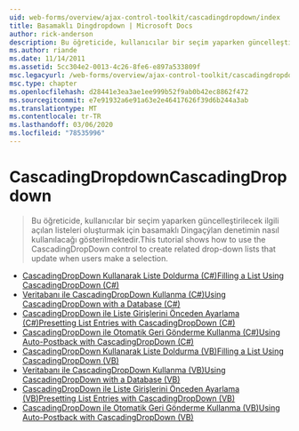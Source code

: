 ```yaml
---
uid: web-forms/overview/ajax-control-toolkit/cascadingdropdown/index
title: Basamaklı Dingdropdown | Microsoft Docs
author: rick-anderson
description: Bu öğreticide, kullanıcılar bir seçim yaparken güncelleştirilecek ilgili açılan listeleri oluşturmak için basamaklı Dingaçýlan denetimin nasıl kullanılacağı gösterilmektedir.
ms.author: riande
ms.date: 11/14/2011
ms.assetid: 5cc304e2-0013-4c26-8fe6-e897a533809f
msc.legacyurl: /web-forms/overview/ajax-control-toolkit/cascadingdropdown
msc.type: chapter
ms.openlocfilehash: d28441e3ea3ae1ee999b52f9ab0b42ec8862f472
ms.sourcegitcommit: e7e91932a6e91a63e2e46417626f39d6b244a3ab
ms.translationtype: MT
ms.contentlocale: tr-TR
ms.lasthandoff: 03/06/2020
ms.locfileid: "78535996"
---
```

# <a name="cascadingdropdown"></a><span data-ttu-id="3d067-103">CascadingDropdown</span><span class="sxs-lookup"><span data-stu-id="3d067-103">CascadingDropdown</span></span>

> <span data-ttu-id="3d067-104">Bu öğreticide, kullanıcılar bir seçim yaparken güncelleştirilecek ilgili açılan listeleri oluşturmak için basamaklı Dingaçýlan denetimin nasıl kullanılacağı gösterilmektedir.</span><span class="sxs-lookup"><span data-stu-id="3d067-104">This tutorial shows how to use the CascadingDropDown control to create related drop-down lists that update when users make a selection.</span></span>

- [<span data-ttu-id="3d067-105">CascadingDropDown Kullanarak Liste Doldurma (C#)</span><span class="sxs-lookup"><span data-stu-id="3d067-105">Filling a List Using CascadingDropDown (C#)</span></span>](filling-a-list-using-cascadingdropdown-cs.md)
- [<span data-ttu-id="3d067-106">Veritabanı ile CascadingDropDown Kullanma (C#)</span><span class="sxs-lookup"><span data-stu-id="3d067-106">Using CascadingDropDown with a Database (C#)</span></span>](using-cascadingdropdown-with-a-database-cs.md)
- [<span data-ttu-id="3d067-107">CascadingDropDown ile Liste Girişlerini Önceden Ayarlama (C#)</span><span class="sxs-lookup"><span data-stu-id="3d067-107">Presetting List Entries with CascadingDropDown (C#)</span></span>](presetting-list-entries-with-cascadingdropdown-cs.md)
- [<span data-ttu-id="3d067-108">CascadingDropDown ile Otomatik Geri Gönderme Kullanma (C#)</span><span class="sxs-lookup"><span data-stu-id="3d067-108">Using Auto-Postback with CascadingDropDown (C#)</span></span>](using-auto-postback-with-cascadingdropdown-cs.md)
- [<span data-ttu-id="3d067-109">CascadingDropDown Kullanarak Liste Doldurma (VB)</span><span class="sxs-lookup"><span data-stu-id="3d067-109">Filling a List Using CascadingDropDown (VB)</span></span>](filling-a-list-using-cascadingdropdown-vb.md)
- [<span data-ttu-id="3d067-110">Veritabanı ile CascadingDropDown Kullanma (VB)</span><span class="sxs-lookup"><span data-stu-id="3d067-110">Using CascadingDropDown with a Database (VB)</span></span>](using-cascadingdropdown-with-a-database-vb.md)
- [<span data-ttu-id="3d067-111">CascadingDropDown ile Liste Girişlerini Önceden Ayarlama (VB)</span><span class="sxs-lookup"><span data-stu-id="3d067-111">Presetting List Entries with CascadingDropDown (VB)</span></span>](presetting-list-entries-with-cascadingdropdown-vb.md)
- [<span data-ttu-id="3d067-112">CascadingDropDown ile Otomatik Geri Gönderme Kullanma (VB)</span><span class="sxs-lookup"><span data-stu-id="3d067-112">Using Auto-Postback with CascadingDropDown (VB)</span></span>](using-auto-postback-with-cascadingdropdown-vb.md)
